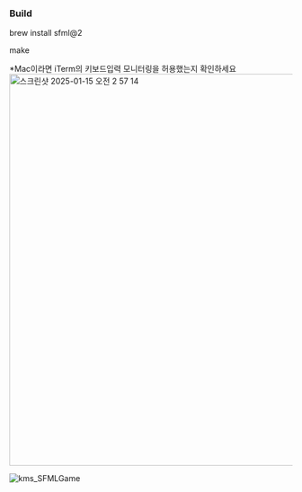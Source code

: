 ### Build
brew install sfml@2

make

*Mac이라면 iTerm의 키보드입력 모니터링을 허용했는지 확인하세요 
<img width="698" alt="스크린샷 2025-01-15 오전 2 57 14" src="https://github.com/user-attachments/assets/355c9cfb-37a4-4415-8685-530dabc5132e" />


![kms_SFMLGame](https://github.com/user-attachments/assets/7b0e32ad-5fe2-43e5-aa06-64155b90e2ce)
